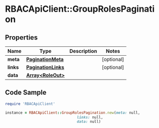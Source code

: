 # RBACApiClient::GroupRolesPagination

## Properties

Name | Type | Description | Notes
------------ | ------------- | ------------- | -------------
**meta** | [**PaginationMeta**](PaginationMeta.md) |  | [optional] 
**links** | [**PaginationLinks**](PaginationLinks.md) |  | [optional] 
**data** | [**Array&lt;RoleOut&gt;**](RoleOut.md) |  | 

## Code Sample

```ruby
require 'RBACApiClient'

instance = RBACApiClient::GroupRolesPagination.new(meta: null,
                                 links: null,
                                 data: null)
```


